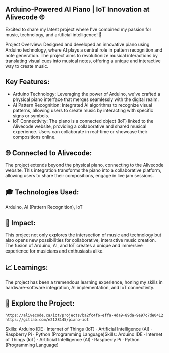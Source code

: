 
## Arduino-Powered AI Piano | IoT Innovation at Alivecode 🌐

Excited to share my latest project where I've combined my passion for music, technology, and artificial intelligence! 🚀

Project Overview:
Designed and developed an innovative piano using Arduino technology, where AI plays a central role in pattern recognition and note generation. The project aims to revolutionize musical interactions by translating visual cues into musical notes, offering a unique and interactive way to create music.

## Key Features:

- Arduino Technology: Leveraging the power of Arduino, we've crafted a physical piano interface that merges seamlessly with the digital realm. 
- AI Pattern Recognition: Integrated AI algorithms to recognize visual patterns, allowing users to create music by interacting with specific signs or symbols.
- IoT Connectivity: The piano is a connected object (IoT) linked to the Alivecode website, providing a collaborative and shared musical experience. Users can collaborate in real-time or showcase their compositions online.


## 🌐 Connected to Alivecode:
The project extends beyond the physical piano, connecting to the Alivecode website. This integration transforms the piano into a collaborative platform, allowing users to share their compositions, engage in live jam sessions.

##  🎓 Technologies Used:
Arduino, AI (Pattern Recognition), IoT

## 🚀 Impact:
This project not only explores the intersection of music and technology but also opens new possibilities for collaborative, interactive music creation. The fusion of Arduino, AI, and IoT creates a unique and immersive experience for musicians and enthusiasts alike.

##  📈 Learnings:
The project has been a tremendous learning experience, honing my skills in hardware-software integration, AI implementation, and IoT connectivity.

##  🔗 Explore the Project:
    https://alivecode.ca/iot/projects/ba2fc4f6-effa-4da9-89da-9e97c7de0412 
    https://gitlab.com/e2178145/piano-iot

Skills: Arduino IDE · Internet of Things (IoT) · Artificial Intelligence (AI) · Raspberry Pi · Python (Programming Language)Skills: Arduino IDE · Internet of Things (IoT) · Artificial Intelligence (AI) · Raspberry Pi · Python (Programming Language)

